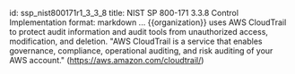 id: ssp_nist800171r1_3_3_8
title: NIST SP 800-171 3.3.8 Control Implementation
format: markdown
...
{{organization}} uses AWS CloudTrail to protect audit information and audit tools from unauthorized access, modification, and deletion. "AWS CloudTrail is a service that enables governance, compliance, operational auditing, and risk auditing of your AWS account." (https://aws.amazon.com/cloudtrail/)

